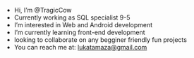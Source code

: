 - Hi, I’m @TragicCow
- Currently working as SQL specialist 9-5
- I’m interested in Web and Android development
- I’m currently learning front-end development
- looking to collaborate on any begginer friendly fun projects
- You can  reach me at: lukatamaza@gmail.com

<!---
TragicCow/TragicCow is a ✨ special ✨ repository because its `README.md` (this file) appears on your GitHub profile.
You can click the Preview link to take a look at your changes.
--->
